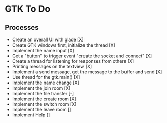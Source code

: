 # GTK To Do

## Processes

- Create an overall UI with glade                                   [X] 
- Create GTK windows first, initialize the thread                   [X]
- Implement the name input                                          [X]
- Get a "button" to trigger event "create the socket and connect"   [X]
- Create a thread for listening for responses from others           [X]
- Printing messages on the textview                                 [X]
- Implement a send message, get the message to the buffer and send  [X]
- Use thread for the gtk.main()                                     [X]
- Implement the name change                                         [X]
- Implement the join room                                           [X]
- Implement the file transfer                                       [-]
- Implement the create room                                         [X]
- Implement the switch room                                         [X]
- Implement the leave room                                          []
- Implement Help                                                    []